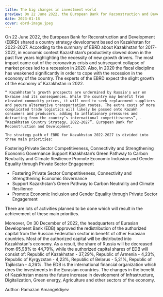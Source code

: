 ```yaml
---
title: The big changes in investment world 
preview: On 22 June 2022, the European Bank for Reconstruction and Development (EBRD) shared a country strategy development based on Kazakhstan for 2022-2027. 
date: 2023-01-18
cover: ebrd-image.jpeg
---
```

On 22 June 2022, the European Bank for Reconstruction and Development (EBRD) shared a country strategy development based on Kazakhstan for 2022-2027. According to the summary of EBRD about Kazakhstan for 2017-2022, in economic context Kazakhstan’s productivity slowed down in the past five years highlighting the necessity of new growth drivers. The most impact came out of the coronavirus crisis and subsequent collapse of market prices led to a recession in 2020. Also, In 2020 the fiscal discipline has weakened significantly in order to cope with the recession in the economy of the country. The experts of the EBRD expect the slight growth of the economy of Kazakhstan in 2022. 

	“ Kazakhstan’s growth prospects are undermined by Russia's war on Ukraine and its consequences. While the country may benefit from elevated commodity prices, it will need to seek replacement suppliers and secure alternative transportation routes. The extra costs of more complicated trade logistics will likely be passed onto Kazakh consumers and producers, adding to inflationary pressures and detracting from the country’s international competitiveness”, - “Kazakhstan Country Strategy, 2022-2027”, European Bank for Reconstruction and Development.

	The strategy path of EBRD for Kazakhstan 2022-2027 is divided into three main priorities:
Fostering Private Sector Competitiveness, Connectivity and Strengthening Economic Governance
Support Kazakhstan’s Green Pathway to Carbon Neutrality and Climate Resilience
Promote Economic Inclusion and Gender Equality through Private Sector Engagement

* Fostering Private Sector Competitiveness, Connectivity and Strengthening Economic Governance
* Support Kazakhstan’s Green Pathway to Carbon Neutrality and Climate Resilience
* Promote Economic Inclusion and Gender Equality through Private Sector Engagement

There are lots of activities planned to be done which will result in the achievement of these main priorities. 

Moreover, On 30 December of 2022, the headquarters of Eurasian Development Bank (EDB) approved the redistribution of the authorized capital from the Russian Federation sector in benefit of other Eurasian countries. Most of the authorized capital will be distributed into Kazakhstan's economy. As a result, the share of Russia will be decreased from 65,98% to 44,79%, while the authorized capital shares of EDB will consist of: Republic of Kazakhstan - 37,29%, Republic of Armenia - 4,23%, Republic of Kyrgyzstan - 4,23%, Republic of Belarus - 5,21%, Republic of Tajikistan - 4,26%. The EDB is the international financial organization which does the investments in the Eurasian countries. The changes in the benefit of Kazakhstan means the future increase in development of Infrastructure, Digitalization, Green energy, Agriculture and other sectors of the economy.  

Author: Ramazan Amangeldiyev